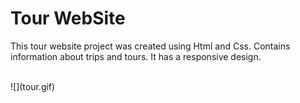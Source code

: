 <h1>Tour WebSite</h1>

This tour website project was created using Html and Css.
 Contains information about trips and tours. 
It has a responsive design.

</br>
![](tour.gif)